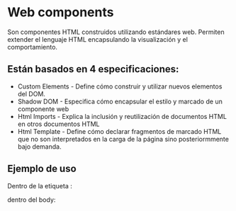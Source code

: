 # Web components

Son componentes HTML construidos utilizando estándares web. Permiten extender el lenguaje HTML encapsulando la visualización y el comportamiento.

## Están basados en 4 especificaciones:

 - Custom Elements - 
	Define cómo construir y utilizar nuevos elementos del DOM.
 - Shadow DOM - 
	Especifica cómo encapsular el estilo y marcado de un componente web
 - Html Imports - 
	Explica la inclusión y reutilización de documentos HTML en otros documentos HTML
 - Html Template -
	Define cómo declarar fragmentos de marcado HTML que no son interpretados en la carga de la página sino posteriormmente bajo demanda.

## Ejemplo de uso

Dentro de la etiqueta <head>:

<link rel="import" href="[URL_TO_DEFINITION]/hola-mundo.html" />

dentro del body:

<hola-mundo></hola-mundo>
